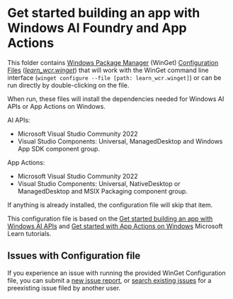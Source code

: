 # Get started building an app with Windows AI Foundry and App Actions

This folder contains [Windows Package Manager](https://learn.microsoft.com/windows/package-manager/winget/) (WinGet) [Configuration Files](https://learn.microsoft.com/windows/package-manager/configuration/) ([_learn_wcr.winget_](./learn_wcr.winget)) that will work with the WinGet command line interface (`winget configure --file [path: learn_wcr.winget]`) or can be run directly by double-clicking on the file.

When run, these files will install the dependencies needed for Windows AI APIs or App Actions on Windows.

AI APIs:
- Microsoft Visual Studio Community 2022
- Visual Studio Components: Universal, ManagedDesktop and Windows App SDK component group.

App Actions:
- Microsoft Visual Studio Community 2022
- Visual Studio Components: Universal, NativeDesktop or ManagedDesktop and MSIX Packaging component group.

If anything is already installed, the configuration file will skip that item.

This configuration file is based on the [Get started building an app with Windows AI APIs](https://learn.microsoft.com/windows/ai/apis/get-started) and [Get started with App Actions on Windows](https://learn.microsoft.com/en-us/windows/ai/app-actions/actions-get-started?tabs=winget) Microsoft Learn tutorials.

## Issues with Configuration file

If you experience an issue with running the provided WinGet Configuration file, you can submit a [new issue report](https://github.com/microsoft/winget-dsc/issues/new/choose), or [search existing issues](https://github.com/microsoft/winget-dsc/issues) for a preexisting issue filed by another user.
